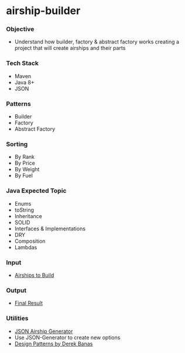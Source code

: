 # airship-builder

### Objective
- Understand how builder, factory & abstract factory works creating a project that will create airships and their parts

### Tech Stack
- Maven
- Java 8+
- JSON

### Patterns
- Builder
- Factory
- Abstract Factory

### Sorting
- By Rank
- By Price
- By Weight
- By Fuel

### Java Expected Topic
- Enums
- toString
- Inheritance
- SOLID
- Interfaces & Implementations
- DRY
- Composition
- Lambdas

### Input
- [Airships to Build](https://github.com/janvmusic/airship-builder/blob/master/src/main/resources/json/airship_examples.json)

### Output
- [Final Result](https://github.com/janvmusic/airship-builder/blob/master/src/main/resources/results/output.txt)

### Utilities
- [JSON Airship Generator](https://github.com/janvmusic/airship-builder/blob/master/src/main/resources/seeds/json_generator.json)
- Use JSON-Generator to create new options
- [Design Patterns by Derek Banas](https://www.youtube.com/watch?v=vNHpsC5ng_E&list=PLF206E906175C7E07)
